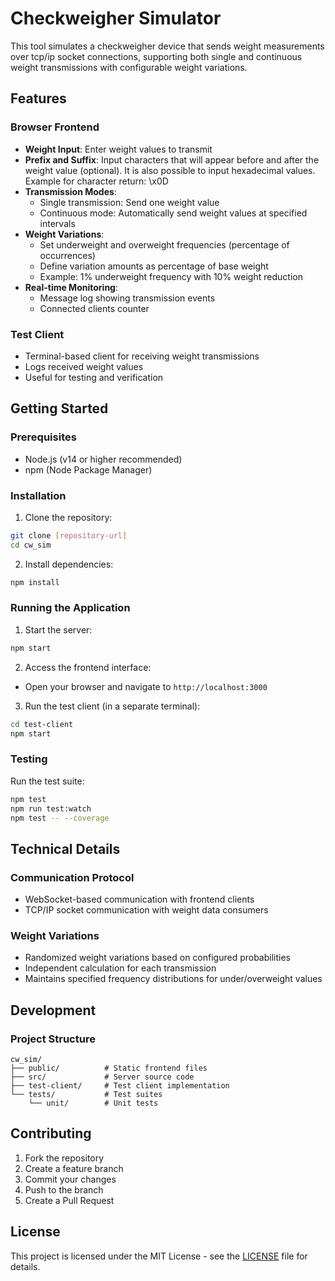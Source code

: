 # Checkweigher Simulator

This tool simulates a checkweigher device that sends weight measurements over tcp/ip socket connections, supporting both single and continuous weight transmissions with configurable weight variations.

## Features

### Browser Frontend
- **Weight Input**: Enter weight values to transmit
- **Prefix and Suffix**: Input characters that will appear before and after the weight value (optional). It is also possible to input hexadecimal values. Example for character return: \x0D
- **Transmission Modes**:
  - Single transmission: Send one weight value
  - Continuous mode: Automatically send weight values at specified intervals
- **Weight Variations**:
  - Set underweight and overweight frequencies (percentage of occurrences)
  - Define variation amounts as percentage of base weight
  - Example: 1% underweight frequency with 10% weight reduction
- **Real-time Monitoring**:
  - Message log showing transmission events
  - Connected clients counter

### Test Client
- Terminal-based client for receiving weight transmissions
- Logs received weight values
- Useful for testing and verification

## Getting Started

### Prerequisites
- Node.js (v14 or higher recommended)
- npm (Node Package Manager)

### Installation
1. Clone the repository:
```bash
git clone [repository-url]
cd cw_sim
```

2. Install dependencies:
```bash
npm install
```

### Running the Application

1. Start the server:
```bash
npm start
```

2. Access the frontend interface:
- Open your browser and navigate to `http://localhost:3000`

3. Run the test client (in a separate terminal):
```bash
cd test-client
npm start
```

### Testing

Run the test suite:
```bash
npm test
npm run test:watch
npm test -- --coverage
```

## Technical Details

### Communication Protocol
- WebSocket-based communication with frontend clients
- TCP/IP socket communication with weight data consumers

### Weight Variations
- Randomized weight variations based on configured probabilities
- Independent calculation for each transmission
- Maintains specified frequency distributions for under/overweight values

## Development

### Project Structure
```
cw_sim/
├── public/          # Static frontend files
├── src/             # Server source code
├── test-client/     # Test client implementation
└── tests/           # Test suites
    └── unit/        # Unit tests
```

## Contributing

1. Fork the repository
2. Create a feature branch
3. Commit your changes
4. Push to the branch
5. Create a Pull Request

## License

This project is licensed under the MIT License - see the [LICENSE](LICENSE) file for details. 